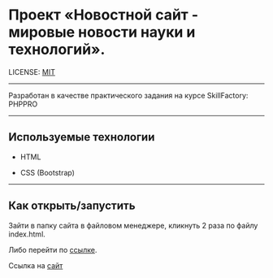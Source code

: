 # Проект «Новостной сайт - мировые новости науки и технологий».

LICENSE: [MIT](./license.md)

---

Разработан в качестве практического задания на курсе SkillFactory: PHPPRO

---

## Используемые технологии

* HTML

* CSS (Bootstrap)

---

## Как открыть/запустить

Зайти в папку сайта в файловом менеджере, кликнуть 2 раза по файлу index.html.

Либо перейти по [ссылке](./index.html).

Ссылка на [сайт](https://pand1go.github.io/task_5.11/)